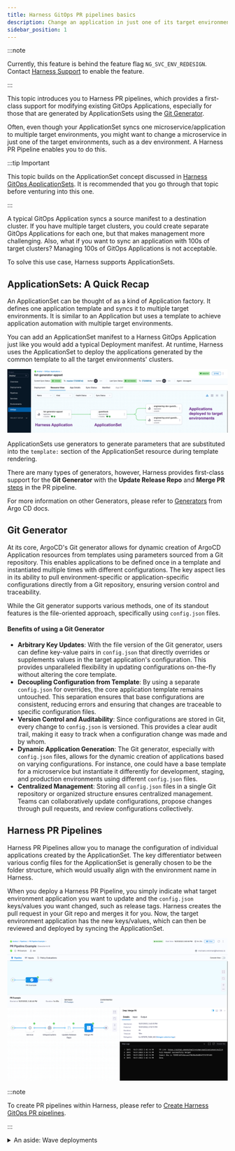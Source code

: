 ```yaml
---
title: Harness GitOps PR pipelines basics
description: Change an application in just one of its target environments.
sidebar_position: 1
---
```


:::note

Currently, this feature is behind the feature flag `NG_SVC_ENV_REDESIGN`. Contact [Harness Support](mailto:support@harness.io) to enable the feature.

:::

This topic introduces you to Harness PR pipelines, which provides a first-class support for modifying existing GitOps Applications, especially for those that are generated by ApplicationSets using the [Git Generator](https://argocd-applicationset.readthedocs.io/en/stable/Generators-Git/).

Often, even though your ApplicationSet syncs one microservice/application to multiple target environments, you might want to change a microservice in just one of the target environments, such as a dev environment. A Harness PR Pipeline enables you to do this.

:::tip Important

This topic builds on the ApplicationSet concept discussed in [Harness GitOps ApplicationSets](/docs/continuous-delivery/gitops/applicationsets/harness-git-ops-application-set-tutorial.md). It is recommended that you go through that topic before venturing into this one.

:::

A typical GitOps Application syncs a source manifest to a destination cluster. If you have multiple target clusters, you could create separate GitOps Applications for each one, but that makes management more challenging. Also, what if you want to sync an application with 100s of target clusters? Managing 100s of GitOps Applications is not acceptable.

To solve this use case, Harness supports ApplicationSets.

## ApplicationSets: A Quick Recap

An ApplicationSet can be thought of as a kind of Application factory. It defines one application template and syncs it to multiple target environments. It is similar to an Application but uses a template to achieve application automation with multiple target environments.

You can add an ApplicationSet manifest to a Harness GitOps Application just like you would add a typical Deployment manifest. At runtime, Harness uses the ApplicationSet to deploy the applications generated by the common template to all the target environments' clusters.

![](static/harness-git-ops-application-set-tutorial-61.png)

ApplicationSets use generators to generate parameters that are substituted into the `template:` section of the ApplicationSet resource during template rendering.

There are many types of generators, however, Harness provides first-class support for the **Git Generator** with the **Update Release Repo** and **Merge PR** [steps](/docs/continuous-delivery/gitops/use-gitops/gitops-pipeline-steps.md) in the PR pipeline.

For more information on other Generators, please refer to [Generators](https://argocd-applicationset.readthedocs.io/en/stable/Generators/) from Argo CD docs.

## Git Generator

At its core, ArgoCD's Git generator allows for dynamic creation of ArgoCD Application resources from templates using parameters sourced from a Git repository. This enables applications to be defined once in a template and instantiated multiple times with different configurations. The key aspect lies in its ability to pull environment-specific or application-specific configurations directly from a Git repository, ensuring version control and traceability.

While the Git generator supports various methods, one of its standout features is the file-oriented approach, specifically using `config.json` files.

#### Benefits of using a Git Generator

- **Arbitrary Key Updates**: With the file version of the Git generator, users can define key-value pairs in `config.json` that directly overrides or supplements values in the target application's configuration. This provides unparalleled flexibility in updating configurations on-the-fly without altering the core template.
- **Decoupling Configuration from Template**: By using a separate `config.json` for overrides, the core application template remains untouched. This separation ensures that base configurations are consistent, reducing errors and ensuring that changes are traceable to specific configuration files.
- **Version Control and Auditability**: Since configurations are stored in Git, every change to `config.json` is versioned. This provides a clear audit trail, making it easy to track when a configuration change was made and by whom.
- **Dynamic Application Generation**: The Git generator, especially with `config.json` files, allows for the dynamic creation of applications based on varying configurations. For instance, one could have a base template for a microservice but instantiate it differently for development, staging, and production environments using different `config.json` files.
- **Centralized Management**: Storing all `config.json` files in a single Git repository or organized structure ensures centralized management. Teams can collaboratively update configurations, propose changes through pull requests, and review configurations collectively.

## Harness PR Pipelines

Harness PR Pipelines allow you to manage the configuration of individual applications created by the ApplicationSet. The key differentiator between various config files for the ApplicationSet is generally chosen to be the folder structure, which would usually align with the environment name in Harness.

When you deploy a Harness PR Pipeline, you simply indicate what target environment application you want to update and the `config.json` keys/values you want changed, such as release tags. Harness creates the pull request in your Git repo and merges it for you. Now, the target environment application has the new keys/values, which can then be reviewed and deployed by syncing the ApplicationSet.

![](static/harness-git-ops-application-set-tutorial-62.png)

:::note

To create PR pipelines within Harness, please refer to [Create Harness GitOps PR pipelines](/docs/continuous-delivery/gitops/pr-pipelines/pr-pipelines.md).

:::

<details>
<summary>An aside: Wave deployments</summary>

You often hear the term wave deployments used when PR Pipelines are discussed.

A wave deployment is a deployment strategy in Continuous Delivery that involves releasing changes to a portion of users at a time, rather than all users at once. Typically, this is done using separate cloud regions for each target environment.

Wave deployments help reduce the risk of deployment failures and allow for quick recovery. The changes are rolled out in waves, typically starting with a group of users in one region and gradually expanding to the entire user base across all regions. This approach allows for a more controlled and monitored rollout of changes, improving the overall quality and stability of the deployment process.

With Harness GitOps, you can implement wave deployments by creating multiple environments for your application: one environment for each cloud region. Then, gradually promote changes from one environment to the next. This way, you can test changes in a safe and controlled manner before releasing them to the entire user base.

PR Pipelines support the wave deployments practice by allowing you to change a microservice in each target environment as needed.
</details>
